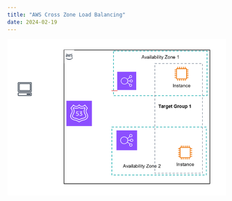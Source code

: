 ```yaml
---
title: "AWS Cross Zone Load Balancing"
date: 2024-02-19
---
```

![Book logo](/docs/assets/main-pic.png)
